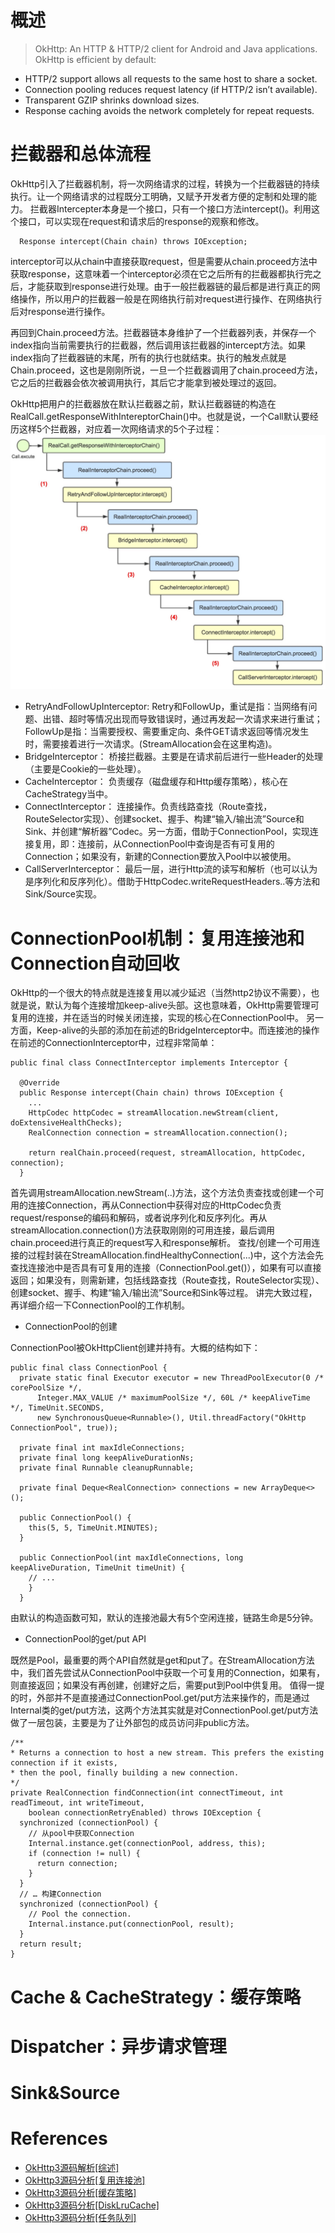 # 概述
> OkHttp: An HTTP & HTTP/2 client for Android and Java applications. OkHttp is efficient by default:
- HTTP/2 support allows all requests to the same host to share a socket.
- Connection pooling reduces request latency (if HTTP/2 isn’t available).
- Transparent GZIP shrinks download sizes.
- Response caching avoids the network completely for repeat requests.


# 拦截器和总体流程
OkHttp引入了拦截器机制，将一次网络请求的过程，转换为一个拦截器链的持续执行。让一个网络请求的过程既分工明确，又赋予开发者方便的定制和处理的能力。
拦截器Intercepter本身是一个接口，只有一个接口方法intercept()。利用这个接口，可以实现在request和请求后的response的观察和修改。
```
  Response intercept(Chain chain) throws IOException;
```
interceptor可以从chain中直接获取request，但是需要从chain.proceed方法中获取response，这意味着一个interceptor必须在它之后所有的拦截器都执行完之后，才能获取到response进行处理。由于一般拦截器链的最后都是进行真正的网络操作，所以用户的拦截器一般是在网络执行前对request进行操作、在网络执行后对response进行操作。

再回到Chain.proceed方法。拦截器链本身维护了一个拦截器列表，并保存一个index指向当前需要执行的拦截器，然后调用该拦截器的intercept方法。如果index指向了拦截器链的末尾，所有的执行也就结束。执行的触发点就是Chain.proceed，这也是刚刚所说，一旦一个拦截器调用了chain.proceed方法，它之后的拦截器会依次被调用执行，其后它才能拿到被处理过的返回。

OkHttp把用户的拦截器放在默认拦截器之前，默认拦截器链的构造在RealCall.getResponseWithIntereptorChain()中。也就是说，一个Call默认要经历这样5个拦截器，对应着一次网络请求的5个子过程：
![OkHttp拦截器过程图](/assets/okhttp-1.png)
- RetryAndFollowUpInterceptor: 
Retry和FollowUp，重试是指：当网络有问题、出错、超时等情况出现而导致错误时，通过再发起一次请求来进行重试；FollowUp是指：当需要授权、需要重定向、条件GET请求返回等情况发生时，需要接着进行一次请求。(StreamAllocation会在这里构造)。
- BridgeInterceptor：
桥接拦截器。主要是在请求前后进行一些Header的处理（主要是Cookie的一些处理）。
- CacheInterceptor：
负责缓存（磁盘缓存和Http缓存策略），核心在CacheStrategy当中。
- ConnectInterceptor：
连接操作。负责线路查找（Route查找，RouteSelector实现）、创建socket、握手、构建“输入/输出流”Source和Sink、并创建“解析器”Codec。另一方面，借助于ConnectionPool，实现连接复用，即：连接前，从ConnectionPool中查询是否有可复用的Connection；如果没有，新建的Connection要放入Pool中以被使用。
- CallServerInterceptor：
最后一层，进行Http流的读写和解析（也可以认为是序列化和反序列化）。借助于HttpCodec.writeRequestHeaders..等方法和Sink/Source实现。

# ConnectionPool机制：复用连接池和Connection自动回收
OkHttp的一个很大的特点就是连接复用以减少延迟（当然http2协议不需要），也就是说，默认为每个连接增加keep-alive头部。这也意味着，OkHttp需要管理可复用的连接，并在适当的时候关闭连接，实现的核心在ConnectionPool中。
另一方面，Keep-alive的头部的添加在前述的BridgeInterceptor中。而连接池的操作在前述的ConnectionInterceptor中，过程非常简单：
```
public final class ConnectInterceptor implements Interceptor {

  @Override 
  public Response intercept(Chain chain) throws IOException {
    ...
    HttpCodec httpCodec = streamAllocation.newStream(client, doExtensiveHealthChecks);
    RealConnection connection = streamAllocation.connection();

    return realChain.proceed(request, streamAllocation, httpCodec, connection);
  }
```
首先调用streamAllocation.newStream(..)方法，这个方法负责查找或创建一个可用的连接Connection，再从Connection中获得对应的HttpCodec负责request/response的编码和解码，或者说序列化和反序列化。再从streamAllocation.connection()方法获取刚刚的可用连接，最后调用chain.proceed进行真正的request写入和response解析。
查找/创建一个可用连接的过程封装在StreamAllocation.findHealthyConnection(...)中，这个方法会先查找连接池中是否具有可复用的连接（ConnectionPool.get()），如果有可以直接返回；如果没有，则需新建，包括线路查找（Route查找，RouteSelector实现）、创建socket、握手、构建“输入/输出流”Source和Sink等过程。
讲完大致过程，再详细介绍一下ConnectionPool的工作机制。
- ConnectionPool的创建

ConnectionPool被OkHttpClient创建并持有。大概的结构如下：
```
public final class ConnectionPool {
  private static final Executor executor = new ThreadPoolExecutor(0 /* corePoolSize */,
      Integer.MAX_VALUE /* maximumPoolSize */, 60L /* keepAliveTime */, TimeUnit.SECONDS,
      new SynchronousQueue<Runnable>(), Util.threadFactory("OkHttp ConnectionPool", true));
      
  private final int maxIdleConnections;
  private final long keepAliveDurationNs;
  private final Runnable cleanupRunnable;

  private final Deque<RealConnection> connections = new ArrayDeque<>();
  
  public ConnectionPool() {
    this(5, 5, TimeUnit.MINUTES);
  }

  public ConnectionPool(int maxIdleConnections, long keepAliveDuration, TimeUnit timeUnit) {
    // ...
    }
  }
```
由默认的构造函数可知，默认的连接池最大有5个空闲连接，链路生命是5分钟。

- ConnectionPool的get/put API

既然是Pool，最重要的两个API自然就是get和put了。在StreamAllocation方法中，我们首先尝试从ConnectionPool中获取一个可复用的Connection，如果有，则直接返回；如果没有再创建，创建好之后，需要put到Pool中供复用。
值得一提的时，外部并不是直接通过ConnectionPool.get/put方法来操作的，而是通过Internal类的get/put方法，这两个方法其实就是对ConnectionPool.get/put方法做了一层包装，主要是为了让外部包的成员访问非public方法。

```
/**
* Returns a connection to host a new stream. This prefers the existing connection if it exists,
* then the pool, finally building a new connection.
*/
private RealConnection findConnection(int connectTimeout, int readTimeout, int writeTimeout,
    boolean connectionRetryEnabled) throws IOException {
  synchronized (connectionPool) {
    // 从pool中获取Connection
    Internal.instance.get(connectionPool, address, this);
    if (connection != null) {
      return connection;
    }
  }
  // … 构建Connection
  synchronized (connectionPool) {
    // Pool the connection.
    Internal.instance.put(connectionPool, result);
  }
  return result;
}
```

# Cache & CacheStrategy：缓存策略

# Dispatcher：异步请求管理

# Sink&Source

# References
* [OkHttp3源码解析[综述]](http://www.jianshu.com/p/aad5aacd79bf#)
* [OkHttp3源码分析[复用连接池]](http://www.jianshu.com/p/92a61357164b)
* [OkHttp3源码分析[缓存策略]](http://www.jianshu.com/p/9cebbbd0eeab)
* [OkHttp3源码分析[DiskLruCache]](http://www.jianshu.com/p/23b8aa490a6b)
* [OkHttp3源码分析[任务队列]](http://www.jianshu.com/p/6637369d02e7)